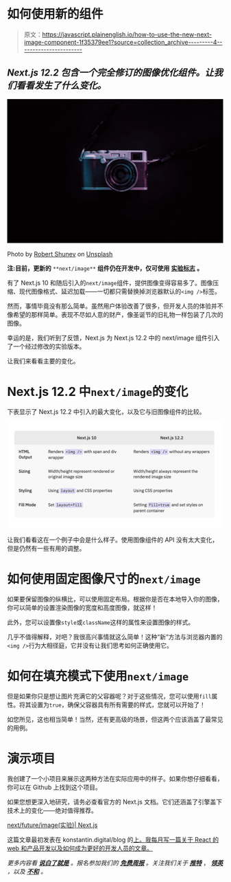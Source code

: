 # 如何使用新的<next>组件</next>

> 原文：<https://javascript.plainenglish.io/how-to-use-the-new-next-image-component-1f35379ee1?source=collection_archive---------4----------------------->

## *Next.js 12.2 包含一个完全修订的图像优化组件。让我们看看发生了什么变化。*

![](img/dbb778894a1f84f8f65670bf053e36ff.png)

Photo by [Robert Shunev](https://unsplash.com/@rshunev?utm_source=medium&utm_medium=referral) on [Unsplash](https://unsplash.com?utm_source=medium&utm_medium=referral)

**注:目前，更新的** `**next/image**` **组件仍在开发中，仅可使用** [**实验标志**](https://nextjs.org/docs/api-reference/next/future/image) **。**

有了 Next.js 10 和随后引入的`next/image`组件，提供图像变得容易多了。图像压缩、现代图像格式、延迟加载——一切都只需替换掉浏览器默认的`<img />`标签。

然而，事情毕竟没有那么简单。虽然用户体验改善了很多，但开发人员的体验并不像希望的那样简单。表现不尽如人意的财产，像圣诞节的旧礼物一样包装了几次的图像。

幸运的是，我们听到了反馈，Next.js 为 Next.js 12.2 中的 next/image 组件引入了一个经过修改的实验版本。

让我们来看看主要的变化。

# Next.js 12.2 中`next/image`的变化

下表显示了 Next.js 12.2 中引入的最大变化，以及它与旧图像组件的比较。

![](img/f26667c922030635d126c9559514f0d5.png)

让我们看看这在一个例子中会是什么样子。使用图像组件的 API 没有太大变化，但是仍然有一些有用的调整。

# 如何使用固定图像尺寸的`next/image`

如果要保留图像的纵横比，可以使用固定布局。根据你是否在本地导入你的图像，你可以简单的设置渲染图像的宽度和高度图像，就这样！

此外，您可以设置像`style`或`className`这样的属性来设置图像的样式。

几乎不值得解释，对吧？我很高兴事情就这么简单！这种“新”方法与浏览器内置的`<img />`行为大相径庭，它并没有让我们思考如何正确使用它。

# 如何在填充模式下使用`next/image`

但是如果你只是想让图片充满它的父容器呢？对于这些情况，您可以使用`fill`属性。将其设置为`true`，确保父容器具有所有需要的样式，您就可以开始了！

如您所见，这也相当简单！当然，还有更高级的场景，但这两个应该涵盖了最常见的用例。

# 演示项目

我创建了一个小项目来展示这两种方法在实际应用中的样子。如果你想仔细看看，你可以在 Github 上找到这个项目。

如果您想更深入地研究，请务必查看官方的 Next.js 文档。它们还涵盖了引擎盖下技术上的变化——绝对值得推荐。

[next/future/image(实验)| Next.js](https://nextjs.org/docs/api-reference/next/future/image)

这篇文章最初发表在 konstantin.digital/blog 的[上。我每月写一篇关于 React 的 web 和产品开发以及如何成为更好的开发人员的文章。](https://konstantin.digital/blog)

*更多内容看* [***说白了就是***](https://plainenglish.io/) *。报名参加我们的* [***免费周报***](http://newsletter.plainenglish.io/) *。关注我们关于* [***推特***](https://twitter.com/inPlainEngHQ) ， [***领英***](https://www.linkedin.com/company/inplainenglish/) *，以及* [***不和***](https://discord.gg/GtDtUAvyhW) *。*